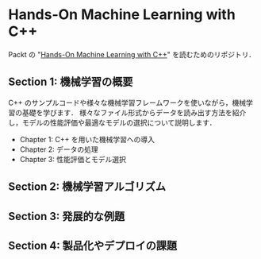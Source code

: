 # Hands-On Machine Learning with C++
Packt の "[Hands-On Machine Learning with C++](https://www.packtpub.com/product/hands-on-machine-learning-with-c/9781789955330)" を読むためのリポジトリ．

## Section 1: 機械学習の概要
C++ のサンプルコードや様々な機械学習フレームワークを使いながら，機械学習の基礎を学びます．
様々なファイル形式からデータを読み出す方法を紹介し，モデルの性能評価や最適なモデルの選択について説明します．

- Chapter 1: C++ を用いた機械学習への導入
- Chapter 2: データの処理
- Chapter 3: 性能評価とモデル選択

## Section 2: 機械学習アルゴリズム

## Section 3: 発展的な例題

## Section 4: 製品化やデプロイの課題